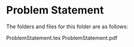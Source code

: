 # Problem Statement

The folders and files for this folder are as follows:

ProblemStatement.tex
ProblemStatement.pdf

